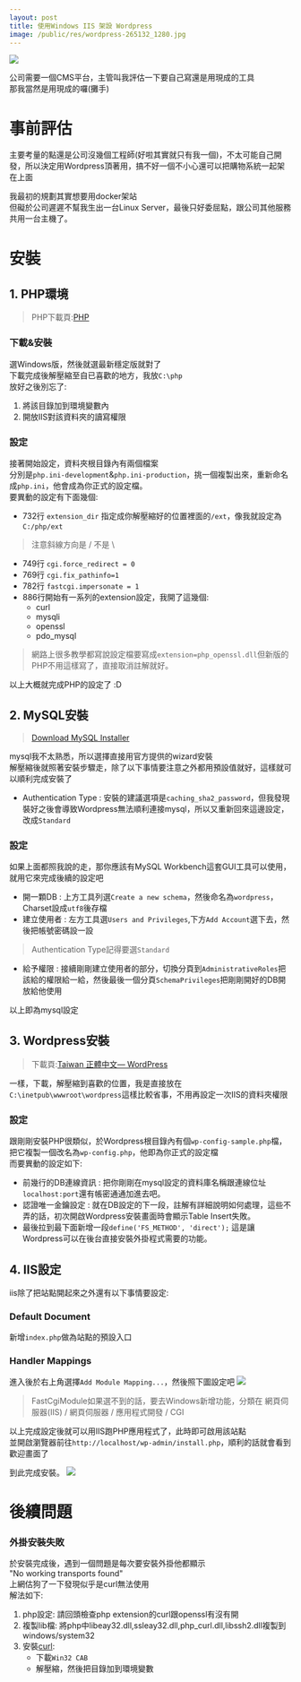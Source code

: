 ```yaml
---
layout: post
title: 使用Windows IIS 架設 Wordpress
image: /public/res/wordpress-265132_1280.jpg
---
```


![](/public/res/wordpress-265132_1280.jpg)

公司需要一個CMS平台，主管叫我評估一下要自己寫還是用現成的工具  
那我當然是用現成的囉(攤手)

<!-- more -->

# 事前評估
主要考量的點還是公司沒幾個工程師(好啦其實就只有我一個)，不太可能自己開發，所以決定用Wordpress頂著用，搞不好一個不小心還可以把購物系統一起架在上面

我最初的規劃其實想要用docker架站  
但礙於公司遲遲不幫我生出一台Linux Server，最後只好委屈點，跟公司其他服務共用一台主機了。

# 安裝
## 1. PHP環境
> PHP下載頁:[PHP](http://php.net/downloads.php)  

### 下載&安裝
選Windows版，然後就選最新穩定版就對了  
下載完成後解壓縮至自已喜歡的地方，我放`C:\php`  
放好之後別忘了:
1. 將該目錄加到環境變數內
2. 開放IIS對該資料夾的讀寫權限

### 設定
接著開始設定，資料夾根目錄內有兩個檔案  
分別是`php.ini-development`&`php.ini-production`，挑一個複製出來，重新命名成`php.ini`，他會成為你正式的設定檔。  
要異動的設定有下面幾個:
+ 732行 `extension_dir` 指定成你解壓縮好的位置裡面的`/ext`，像我就設定為`C:/php/ext`
> 注意斜線方向是 / 不是 \
+ 749行 `cgi.force_redirect = 0`
+ 769行 `cgi.fix_pathinfo=1`
+ 782行 `fastcgi.impersonate = 1`
+ 886行開始有一系列的extension設定，我開了這幾個:
    + curl
    + mysqli
    + openssl
    + pdo_mysql

> 網路上很多教學都寫說設定檔要寫成`extension=php_openssl.dll`但新版的PHP不用這樣寫了，直接取消註解就好。

以上大概就完成PHP的設定了 :D

## 2. MySQL安裝
> [Download MySQL Installer](https://dev.mysql.com/downloads/installer/)

mysql我不太熟悉，所以選擇直接用官方提供的wizard安裝  
解壓縮後就照著安裝步驟走，除了以下事情要注意之外都用預設值就好，這樣就可以順利完成安裝了
+ Authentication Type : 安裝的建議選項是`caching_sha2_password`，但我發現裝好之後會導致Wordpress無法順利連接mysql，所以又重新回來這邊設定，改成`Standard`

### 設定
如果上面都照我說的走，那你應該有MySQL Workbench這套GUI工具可以使用，就用它來完成後續的設定吧
+ 開一顆DB : 上方工具列選`Create a new schema`，然後命名為`wordpress`，Charset設成`utf8`後存檔
+ 建立使用者 : 左方工具選`Users and Privileges`,下方`Add Account`選下去，然後把帳號密碼設一設
> Authentication Type記得要選`Standard`
+ 給予權限 : 接續剛剛建立使用者的部分，切換分頁到`AdministrativeRoles`把該給的權限給一給，然後最後一個分頁`SchemaPrivileges`把剛剛開好的DB開放給他使用

以上即為mysql設定

## 3. Wordpress安裝
> 下載頁:[Taiwan 正體中文— WordPress](https://tw.wordpress.org/releases/)

一樣，下載，解壓縮到喜歡的位置，我是直接放在`C:\inetpub\wwwroot\wordpress`這樣比較省事，不用再設定一次IIS的資料夾權限

### 設定
跟剛剛安裝PHP很類似，於Wordpress根目錄內有個`wp-config-sample.php`檔，把它複製一個改名為`wp-config.php`，他即為你正式的設定檔  
而要異動的設定如下:
+ 前幾行的DB連線資訊 : 把你剛剛在mysql設定的資料庫名稱跟連線位址`localhost:port`還有帳密通通加進去吧。
+ 認證唯一金鑰設定 : 就在DB設定的下一段，註解有詳細說明如何處理，這些不弄的話，初次開啟Wordpress安裝畫面時會顯示Table Insert失敗。
+ 最後拉到最下面新增一段`define('FS_METHOD', 'direct');` 這是讓Wordpress可以在後台直接安裝外掛程式需要的功能。

## 4. IIS設定
iis除了把站點開起來之外還有以下事情要設定:

### Default Document
新增`index.php`做為站點的預設入口
### Handler Mappings
進入後於右上角選擇`Add Module Mapping...`，然後照下圖設定吧
![](/public/res/php_cgi.jpg)
> FastCgiModule如果選不到的話，要去Windows新增功能，分類在
> 網頁伺服器(IIS) / 網頁伺服器 / 應用程式開發 / CGI

以上完成設定後就可以用IIS跑PHP應用程式了，此時即可啟用該站點  
並開啟瀏覽器前往`http://localhost/wp-admin/install.php`，順利的話就會看到歡迎畫面了

到此完成安裝。
![](/public/res/everybodygohome.jpg)

# 後續問題
### 外掛安裝失敗
於安裝完成後，遇到一個問題是每次要安裝外掛他都顯示  
"No working transports found"  
上網估狗了一下發現似乎是curl無法使用  
解法如下: 
1. php設定: 請回頭檢查php extension的curl跟openssl有沒有開
2. 複製lib檔: 將php中libeay32.dll,ssleay32.dll,php_curl.dll,libssh2.dll複製到windows/system32
3. 安裝[curl](https://curl.haxx.se/download.html#Win32): 
    + 下載`Win32 CAB`
    + 解壓縮，然後把目錄加到環境變數